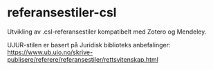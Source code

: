 # referansestiler-csl

Utvikling av .csl-referansestiler kompatibelt med Zotero og Mendeley.

UJUR-stilen er basert på Juridisk biblioteks anbefalinger: https://www.ub.uio.no/skrive-publisere/referere/referansestiler/rettsvitenskap.html